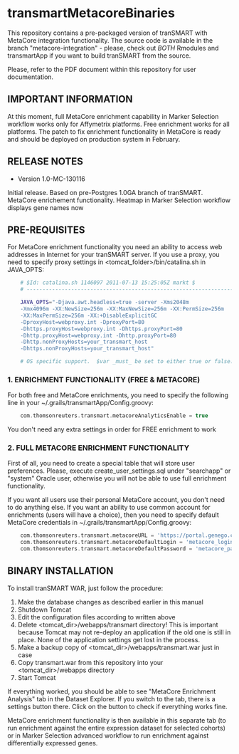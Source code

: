 transmartMetacoreBinaries
=================

This repository contains a pre-packaged version of tranSMART with MetaCore integration functionality.
The source code is available in the branch "metacore-integration" - please, check out *BOTH* Rmodules and transmartApp if you want to build tranSMART from the source.

Please, refer to the PDF document within this repository for user documentation.

IMPORTANT INFORMATION
---------------------

At this moment, full MetaCore enrichment capability in Marker Selection workflow works only for Affymetrix platforms. Free enrichment works for all platforms. 
The patch to fix enrichment functionality in MetaCore is ready and should be deployed on production system in February.

RELEASE NOTES
-------------

- Version 1.0-MC-130116

Initial release. Based on pre-Postgres 1.0GA branch of tranSMART.
MetaCore enrichement functionality.
Heatmap in Marker Selection workflow displays gene names now

PRE-REQUISITES
--------------

For MetaCore enrichment functionality you need an ability to access web addresses in Internet for your tranSMART server.
If you use a proxy, you need to specify proxy settings in <tomcat_folder>/bin/catalina.sh in JAVA_OPTS:

```bash
	# $Id: catalina.sh 1146097 2011-07-13 15:25:05Z markt $
	# -----------------------------------------------------------------------------

	JAVA_OPTS="-Djava.awt.headless=true -server -Xms2048m 
	-Xmx4096m -XX:NewSize=256m -XX:MaxNewSize=256m -XX:PermSize=256m 
	-XX:MaxPermSize=256m -XX:+DisableExplicitGC 
	-DproxyHost=webproxy.int -DproxyPort=80 
	-Dhttps.proxyHost=webproxy.int -Dhttps.proxyPort=80
	-Dhttp.proxyHost=webproxy.int -Dhttp.proxyPort=80
	-Dhttp.nonProxyHosts=your_transmart_host
	-Dhttps.nonProxyHosts=your_transmart_host"

	# OS specific support.  $var _must_ be set to either true or false.
```


### 1. ENRICHMENT FUNCTIONALITY (FREE & METACORE)

For both free and MetaCore enrichments, you need to specify the following line in your ~/.grails/transmartApp/Config.groovy:

```groovy
	com.thomsonreuters.transmart.metacoreAnalyticsEnable = true
```

You don't need any extra settings in order for FREE enrichment to work

### 2. FULL METACORE ENRICHMENT FUNCTIONALITY

First of all, you need to create a special table that will store user preferences.
Please, execute create_user_settings.sql under "searchapp" or "system" Oracle user, otherwise you will not be able to use full enrichment functionality.

If you want all users use their personal MetaCore account, you don't need to do anything else.
If you want an ability to use common account for enrichments (users will have a choice), then you need to specify default MetaCore credentials in ~/.grails/transmartApp/Config.groovy:

```groovy
	com.thomsonreuters.transmart.metacoreURL = 'https://portal.genego.com'
	com.thomsonreuters.transmart.metacoreDefaultLogin = 'metacore_login'
	com.thomsonreuters.transmart.metacoreDefaultPassword = 'metacore_password'
```

BINARY INSTALLATION
-------------------

To install tranSMART WAR, just follow the procedure:

1. Make the database changes as described earlier in this manual
2. Shutdown Tomcat
3. Edit the configuration files according to written above
4. Delete &lt;tomcat_dir&gt;/webapps/transmart directory! This is important because Tomcat may not re-deploy an application if the old one is still in place. None of the application settings get lost in the process.
5. Make a backup copy of &lt;tomcat_dir&gt;/webapps/transmart.war just in case
6. Copy transmart.war from this repository into your &lt;tomcat_dir&gt;/webapps directory
7. Start Tomcat

If everything worked, you should be able to see "MetaCore Enrichment Analysis" tab in the Dataset Explorer. If you switch to the tab, there is a settings button there. Click on the button to check if everything works fine.

MetaCore enrichment functionality is then available in this separate tab (to run enrichment against the entire expression dataset for selected cohorts) or in Marker Selection advanced workflow to run enrichment against differentially expressed genes.

